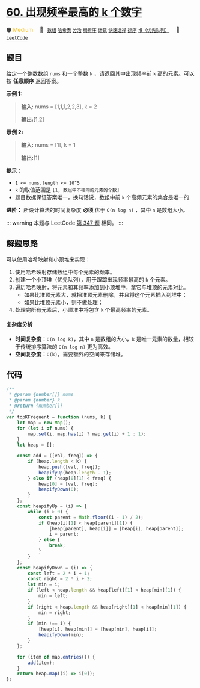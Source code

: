 # [60. 出现频率最高的 k 个数字](https://leetcode.cn/problems/g5c51o)

🟠 <font color=#ffb800>Medium</font>&emsp; 🔖&ensp; [`数组`](/tag/array.md) [`哈希表`](/tag/hash-table.md) [`分治`](/tag/divide-and-conquer.md) [`桶排序`](/tag/bucket-sort.md) [`计数`](/tag/counting.md) [`快速选择`](/tag/quickselect.md) [`排序`](/tag/sorting.md) [`堆（优先队列）`](/tag/heap-priority-queue.md)&emsp; 🔗&ensp;[`LeetCode`](https://leetcode.cn/problems/g5c51o)

## 题目

给定一个整数数组 `nums` 和一个整数 `k` ，请返回其中出现频率前 `k` 高的元素。可以按 **任意顺序** 返回答案。

**示例 1:**

> **输入:** nums = [1,1,1,2,2,3], k = 2
>
> **输出:**[1,2]

**示例 2:**

> **输入:** nums = [1], k = 1
>
> **输出:**[1]

**提示：**

- `1 <= nums.length <= 10^5`
- `k` 的取值范围是 `[1, 数组中不相同的元素的个数]`
- 题目数据保证答案唯一，换句话说，数组中前 `k` 个高频元素的集合是唯一的

**进阶：** 所设计算法的时间复杂度 **必须** 优于 `O(n log n)` ，其中 `n` 是数组大小。

::: warning
本题与 LeetCode [第 347 题](../problem/0347.md) 相同。
:::

## 解题思路

可以使用哈希映射和小顶堆来实现：

1. 使用哈希映射存储数组中每个元素的频率。
2. 创建一个小顶堆（优先队列），用于跟踪出现频率最高的 `k` 个元素。
3. 遍历哈希映射，将元素和其频率添加到小顶堆中，拿它与堆顶的元素对比。
   - 如果比堆顶元素大，就把堆顶元素删除，并且将这个元素插入到堆中；
   - 如果比堆顶元素小，则不做处理；
4. 处理完所有元素后，小顶堆中将包含 `k` 个最高频率的元素。

#### 复杂度分析

- **时间复杂度**：`O(n log k)`，其中 `n` 是数组的大小，`k` 是唯一元素的数量，相较于传统排序算法的 `O(n log n)` 更为高效。
- **空间复杂度**：`O(k)`，需要额外的空间来存储堆。

## 代码

```javascript
/**
 * @param {number[]} nums
 * @param {number} k
 * @return {number[]}
 */
var topKFrequent = function (nums, k) {
	let map = new Map();
	for (let i of nums) {
		map.set(i, map.has(i) ? map.get(i) + 1 : 1);
	}
	let heap = [];

	const add = ([val, freq]) => {
		if (heap.length < k) {
			heap.push([val, freq]);
			heapifyUp(heap.length - 1);
		} else if (heap[0][1] < freq) {
			heap[0] = [val, freq];
			heapifyDown(0);
		}
	};
	const heapifyUp = (i) => {
		while (i > 0) {
			const parent = Math.floor((i - 1) / 2);
			if (heap[i][1] < heap[parent][1]) {
				[heap[parent], heap[i]] = [heap[i], heap[parent]];
				i = parent;
			} else {
				break;
			}
		}
	};
	const heapifyDown = (i) => {
		const left = 2 * i + 1;
		const right = 2 * i + 2;
		let min = i;
		if (left < heap.length && heap[left][1] < heap[min][1]) {
			min = left;
		}
		if (right < heap.length && heap[right][1] < heap[min][1]) {
			min = right;
		}
		if (min !== i) {
			[heap[i], heap[min]] = [heap[min], heap[i]];
			heapifyDown(min);
		}
	};

	for (item of map.entries()) {
		add(item);
	}
	return heap.map((i) => i[0]);
};
```
